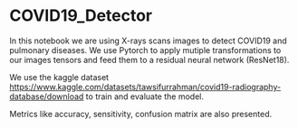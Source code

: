# COVID19_Detector

In this notebook we are using X-rays scans images to detect COVID19 and pulmonary diseases. We use Pytorch to apply mutiple transformations to our images tensors and feed them to a residual neural network (ResNet18).

We use the kaggle dataset https://www.kaggle.com/datasets/tawsifurrahman/covid19-radiography-database/download to train and evaluate the model.

Metrics like accuracy, sensitivity, confusion matrix are also presented.
